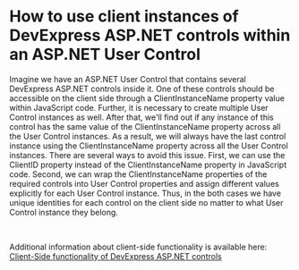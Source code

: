 # How to use client instances of DevExpress ASP.NET controls within an ASP.NET User Control


<p>Imagine we have an ASP.NET User Control that contains several DevExpress ASP.NET controls inside it. One of these controls should be accessible on the client side through a ClientInstanceName property value within JavaScript code. Further, it is necessary to create multiple User Control instances as well. After that, we'll find out if any instance of this control has the same value of the ClientInstanceName property across all the User Control instances. As a result, we will always have the last control instance using the ClientInstanceName property across all the User Control instances. There are several ways to avoid this issue. First, we can use the ClientID property instead of the ClientInstanceName property in JavaScript code. Second, we can wrap the ClientInstanceName properties of the required controls into User Control properties and assign different values explicitly for each User Control instance. Thus, in the both cases we have unique identities for each control on the client side no matter to what User Control instance they belong.</p><br />
<p>Additional information about client-side functionality is available here: <a href="http://documentation.devexpress.com/#AspNet/CustomDocument6908"><u>Client-Side functionality of DevExpress ASP.NET controls</u></a></p>

<br/>


